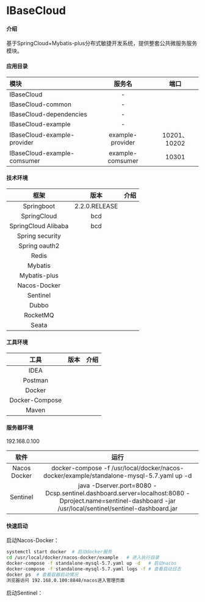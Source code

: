 # IBaseCloud


#### 介绍
基于SpringCloud+Mybatis-plus分布式敏捷开发系统，提供整套公共微服务服务模块。


#### 应用目录
|模块|服务名|端口|
|:---|:---:|:---:|
|IBaseCloud|-||
|IBaseCloud-common|-||
|IBaseCloud-dependencies|-||
|IBaseCloud-example|-||
|IBaseCloud-example-provider|example-provider|10201、10202|
|IBaseCloud-example-comsumer|example-comsumer|10301|

#### 技术环境
|框架|版本|介绍|
|:---:|:---:|:---:|
|Springboot|2.2.0.RELEASE||
|SpringCloud|bcd||
|SpringCloud Alibaba|bcd||
|Spring security|||
|Spring oauth2|||
|Redis|||
|Mybatis|||
|Mybatis-plus|||
|Nacos-Docker|||
|Sentinel||
|Dubbo|||
|RocketMQ|||
|Seata|||

#### 工具环境
|工具|版本|介绍|
|:---:|:---:|:---:|
|IDEA|||
|Postman|||
|Docker|||
|Docker-Compose|||
|Maven|||

#### 服务器环境
192.168.0.100

|软件|运行|
|:---:|:---:|
|Nacos Docker|docker-compose -f /usr/local/docker/nacos-docker/example/standalone-mysql-5.7.yaml up -d|
|Sentinel|java -Dserver.port=8080 -Dcsp.sentinel.dashboard.server=localhost:8080 -Dproject.name=sentinel-dashboard -jar /usr/local/sentinel/sentinel-dashboard.jar|  

#### 快速启动
启动Nacos-Docker：  
```bash
systemctl start docker  # 启动docker服务
cd /usr/local/docker/nacos-docker/example   # 进入执行目录
docker-compose -f standalone-mysql-5.7.yaml up -d   # 启动nacos
docker-compose -f standalone-mysql-5.7.yaml logs -f # 查看启动日志
docker ps  # 查看容器启动情况
浏览器访问 192.168.0.100:8848/nacos进入管理页面
```
   
启动Sentinel：
```bash

```